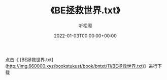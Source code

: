 ﻿---
title:  《BE拯救世界.txt》
date:   2022-01-03T00:00:00+00:00
author: 听松阁
layout: post
permalink: /BE拯救世界/
categories: 小说
tags: [小说]
---

点击《 [BE拯救世界.txt](<a href="http://img.660000.xyz/bookstukust/book/bntxt/11/BE" target=_blank>http://img.660000.xyz/bookstukust/book/bntxt/11/BE拯救世界.txt)》进行下载
